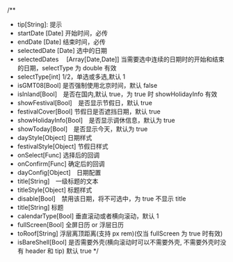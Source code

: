 /\*\*

- tip[String]: 提示
- startDate [Date] 开始时间，必传
- endDate [Date] 结束时间，必传
- selectedDate [Date] 选中的日期
- selectedDates 　[Array[Date,Date]] 当需要选中连续的日期时的开始和结束的日期，selectType 为 double 有效
- selectType[int] 1/2，单选或多选,默认 1
- isGMT08[Bool] 是否强制使用北京时间，默认 false
- isInland[Bool]　是否在国内,默认 true，为 true 时 showHolidayInfo 有效
- showFestival[Bool]　是否显示节假日，默认 true
- festivalCover[Bool] 节假日是否遮挡日期，默认 true
- showHolidayInfo[Bool]　是否显示调休信息，默认为 true
- showToday[Bool]　是否显示今天，默认为 true
- dayStyle[Object] 日期样式
- festivalStyle[Object] 节假日样式
- onSelect[Func] 选择后的回调
- onConfirm[Func] 确定后的回调
  <!-- - needTitle[Bool] 是否需要标题， 默认 true -->
- dayConfig[Object]　日期配置
- title[String]　一级标题的文本
- titleStyle[Object] 标题样式
- disable[Bool]　禁用该日期，将不可选中，为 true 不显示 title
- title[String] 标题
- calendarType[Bool] 垂直滚动或者横向滚动，默认 1
- fullScreen[Bool] 全屏日历 or 浮层日历
- toRoof[String] 浮层离顶距离(支持 px rem)(仅当 fullScreen 为 true 时有效)
- isBareShell[Bool] 是否需要外壳(横向滚动时可以不需要外壳, 不需要外壳时没有 header 和 tip) 默认 true
  \*/
